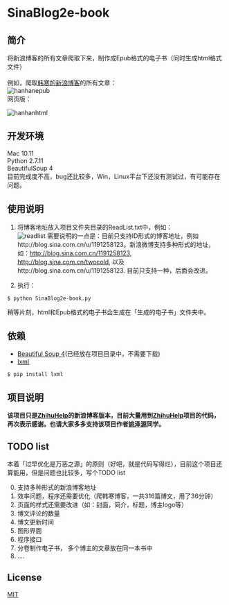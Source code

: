 # SinaBlog2e-book

## 简介
将新浪博客的所有文章爬取下来，制作成Epub格式的电子书（同时生成html格式文件）  
</br>
例如，爬取[韩寒的新浪博客](http://blog.sina.com.cn/u/1191258123)的所有文章：  
![hanhanepub](http://7xi5vu.com1.z0.glb.clouddn.com/2016-02-02-SinaBloghanhanepub.png?imageView/2/w/800/q/90)    
网页版：   

![hanhanhtml](http://7xi5vu.com1.z0.glb.clouddn.com/2016-02-02-SinaBloghanhanhtml.png?imageView/2/w/619/q/90)

## 开发环境
Mac 			10.11   
Python 			2.7.11    
BeautifulSoup 	4    
目前完成度不高，bug还比较多，Win，Linux平台下还没有测试过，有可能存在问题。

## 使用说明 
1. 将博客地址放入项目文件夹目录的ReadList.txt中，例如：  
![readlist](http://7xi5vu.com1.z0.glb.clouddn.com/2016-02-02-SinaBlogReadList.png?imageView/2/w/619/q/90)
需要说明的一点是：目前只支持ID形式的博客地址，例如http://blog.sina.com.cn/u/1191258123。新浪微博支持多种形式的地址，如：http://blog.sina.com.cn/1191258123, http://blog.sina.com.cn/twocold, 以及http://blog.sina.com.cn/u/1191258123. 目前只支持一种，后面会改进。

2. 执行：  
```shell
$ python SinaBlog2e-book.py
```

稍等片刻，html和Epub格式的电子书会生成在「生成的电子书」文件夹中。

## 依赖
 * [Beautiful Soup 4](http://www.crummy.com/software/BeautifulSoup/)(已经放在项目目录中，不需要下载)
 * [lxml](http://lxml.de/)     
  
 ```shell
$ pip install lxml
```  

## 项目说明
**该项目只是[ZhihuHelp](https://github.com/YaoZeyuan/ZhihuHelp)的新浪博客版本，目前大量用到[ZhihuHelp](https://github.com/YaoZeyuan/ZhihuHelp)项目的代码，再次表示感谢。也请大家多多支持该项目作者[姚泽源](https://github.com/YaoZeyuan)同学。**

## TODO list  
本着「过早优化是万恶之源」的原则（好吧，就是代码写得烂），目前这个项目还算能用，但是问题也比较多，写个TODO list 

0. 支持多种形式的新浪博客地址 
1. 效率问题，程序还需要优化（爬韩寒博客，一共316篇博文，用了36分钟）  
2. 页面的样式还需要改进（如：封面，简介，标题，博主logo等）  
3. 博文评论的数量  
4. 博文更新时间    
5. 图形界面
6. 程序接口  
7. 分卷制作电子书， 多个博主的文章放在同一本书中
8. ....

## License
[MIT](http://opensource.org/licenses/MIT)